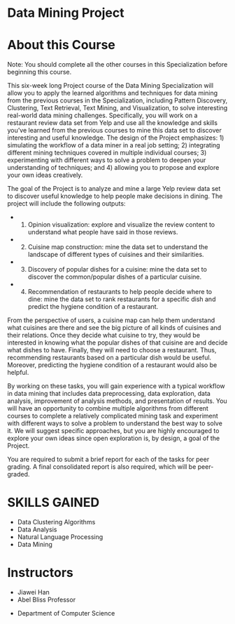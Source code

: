 # Data Mining Project


# About this Course
Note: You should complete all the other courses in this Specialization before beginning this course.

This six-week long Project course of the Data Mining Specialization will allow you to apply the learned algorithms and techniques for data mining from the previous courses in the Specialization, including Pattern Discovery, Clustering, Text Retrieval, Text Mining, and Visualization, to solve interesting real-world data mining challenges. Specifically, you will work on a restaurant review data set from Yelp and use all the knowledge and skills you’ve learned from the previous courses to mine this data set to discover interesting and useful knowledge. The design of the Project emphasizes: 1) simulating the workflow of a data miner in a real job setting; 2) integrating different mining techniques covered in multiple individual courses; 3) experimenting with different ways to solve a problem to deepen your understanding of techniques; and 4) allowing you to propose and explore your own ideas creatively. 

The goal of the Project is to analyze and mine a large Yelp review data set to discover useful knowledge to help people make decisions in dining. The project will include the following outputs: 

- 1. Opinion visualization: explore and visualize the review content to understand what people have said in those reviews.
- 2. Cuisine map construction: mine the data set to understand the landscape of different types of cuisines and their similarities.
- 3. Discovery of popular dishes for a cuisine: mine the data set to discover the common/popular dishes of a particular cuisine.
- 4. Recommendation of restaurants to help people decide where to dine: mine the data set to rank restaurants for a specific dish and predict the hygiene condition of a restaurant.

From the perspective of users, a cuisine map can help them understand what cuisines are there and see the big picture of all kinds of cuisines and their relations. Once they decide what cuisine to try, they would be interested in knowing what the popular dishes of that cuisine are and decide what dishes to have. Finally, they will need to choose a restaurant. Thus, recommending restaurants based on a particular dish would be useful. Moreover, predicting the hygiene condition of a restaurant would also be helpful. 

By working on these tasks, you will gain experience with a typical workflow in data mining that includes data preprocessing, data exploration, data analysis, improvement of analysis methods, and presentation of results. You will have an opportunity to combine multiple algorithms from different courses to complete a relatively complicated mining task and experiment with different ways to solve a problem to understand the best way to solve it. We will suggest specific approaches, but you are highly encouraged to explore your own ideas since open exploration is, by design, a goal of the Project. 

You are required to submit a brief report for each of the tasks for peer grading. A final consolidated report is also required, which will be peer-graded.

# SKILLS GAINED
- Data Clustering Algorithms
- Data Analysis
- Natural Language Processing
- Data Mining

# Instructors
* Jiawei Han
* Abel Bliss Professor
-   Department of Computer Science


